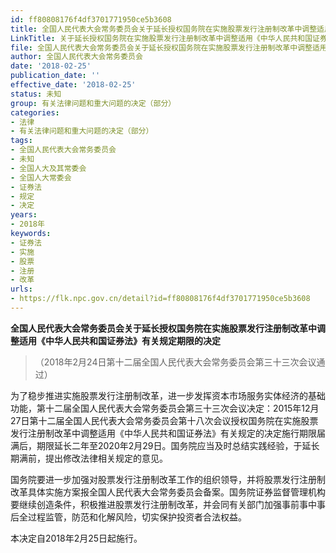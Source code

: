 ```yaml
---
id: ff80808176f4df3701771950ce5b3608
title: 全国人民代表大会常务委员会关于延长授权国务院在实施股票发行注册制改革中调整适用《中华人民共和国证券法》有关规定期限的决定
LinkTitle: 关于延长授权国务院在实施股票发行注册制改革中调整适用《中华人民共和国证券法》有关规定期限的决定（2018）
file: 全国人民代表大会常务委员会关于延长授权国务院在实施股票发行注册制改革中调整适用《中华人民共和国证券法》有关规定期限的决定_ff80808176f4df3701771950ce5b3608.docx
author: 全国人民代表大会常务委员会
date: '2018-02-25'
publication_date: ''
effective_date: '2018-02-25'
status: 未知
group: 有关法律问题和重大问题的决定（部分）
categories:
- 法律
- 有关法律问题和重大问题的决定（部分）
tags:
- 全国人民代表大会常务委员会
- 未知
- 全国人大及其常委会
- 全国人大常委会
- 证券法
- 规定
- 决定
years:
- 2018年
keywords:
- 证券法
- 实施
- 股票
- 注册
- 改革
urls:
- https://flk.npc.gov.cn/detail?id=ff80808176f4df3701771950ce5b3608
---
```


**全国人民代表大会常务委员会关于延长授权国务院在实施股票发行注册制改革中调整适用《中华人民共和国证券法》有关规定期限的决定**

> （2018年2月24日第十二届全国人民代表大会常务委员会第三十三次会议通过）

为了稳步推进实施股票发行注册制改革，进一步发挥资本市场服务实体经济的基础功能，第十二届全国人民代表大会常务委员会第三十三次会议决定：2015年12月27日第十二届全国人民代表大会常务委员会第十八次会议授权国务院在实施股票发行注册制改革中调整适用《中华人民共和国证券法》有关规定的决定施行期限届满后，期限延长二年至2020年2月29日。国务院应当及时总结实践经验，于延长期满前，提出修改法律相关规定的意见。

国务院要进一步加强对股票发行注册制改革工作的组织领导，并将股票发行注册制改革具体实施方案报全国人民代表大会常务委员会备案。国务院证券监督管理机构要继续创造条件，积极推进股票发行注册制改革，并会同有关部门加强事前事中事后全过程监管，防范和化解风险，切实保护投资者合法权益。

本决定自2018年2月25日起施行。
